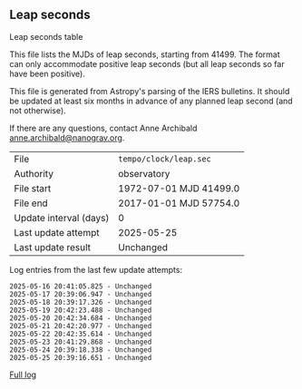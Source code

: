 
## Leap seconds

Leap seconds table

This file lists the MJDs of leap seconds, starting from 41499.
The format can only accommodate positive leap seconds (but all
leap seconds so far have been positive).

This file is generated from Astropy's parsing of the IERS
bulletins. It should be updated at least six months in advance
of any planned leap second (and not otherwise).

If there are any questions, contact Anne Archibald
<anne.archibald@nanograv.org>.

|     |     |
|:--- |:--- |
| File | `tempo/clock/leap.sec` |
| Authority | observatory |
| File start | 1972-07-01 MJD 41499.0 |
| File end | 2017-01-01 MJD 57754.0 |
| Update interval (days) | 0 |
| Last update attempt | 2025-05-25 |
| Last update result | Unchanged |

Log entries from the last few update attempts:
```
2025-05-16 20:41:05.825 - Unchanged
2025-05-17 20:39:06.947 - Unchanged
2025-05-18 20:39:17.326 - Unchanged
2025-05-19 20:42:23.488 - Unchanged
2025-05-20 20:42:34.684 - Unchanged
2025-05-21 20:42:20.977 - Unchanged
2025-05-22 20:42:35.614 - Unchanged
2025-05-23 20:41:29.868 - Unchanged
2025-05-24 20:39:18.338 - Unchanged
2025-05-25 20:39:16.651 - Unchanged
```
[Full log](https://raw.githubusercontent.com/ipta/pulsar-clock-corrections/main/log/tempo/clock/leap.sec.log)

